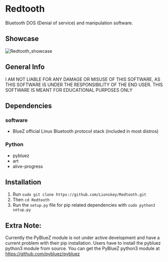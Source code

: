 # Redtooth
Bluetooth DOS (Denial of service) and manipulation software.

## Showcase 
![Redtooth_showcase](https://user-images.githubusercontent.com/55106700/179833144-95bb61ab-2e0d-4302-982b-4596e51f598d.png)

## General Info
I AM NOT LIABLE FOR ANY DAMAGE OR MISUSE OF THIS SOFTWARE, AS THIS SOFTWARE IS UNDER THE RESPONSIBILITY OF THE END USER.
THIS SOFTWARE IS MEANT FOR EDUCATIONAL PURPOSES ONLY

## Dependencies
### software
- BlueZ official Linux Bluetooth protocol stack (included in most distros)

### Python
 - pybluez
 - art
 - alive-progress
 
 ## Installation

 1. Run ```sudo git clone https://github.com/Lionskey/Redtooth.git```
 2. Then ```cd Redtooth```
 3. Run the ```setup.py``` file for pip related dependencies with ```sudo python3 setup.py```

## Extra Note:
Currently the PyBlueZ module is not under active development and have a current problem with their pip installation.
Users have to install the pybluez python3 module from source.
You can get the PyBlueZ python3 module at https://github.com/pybluez/pybluez
